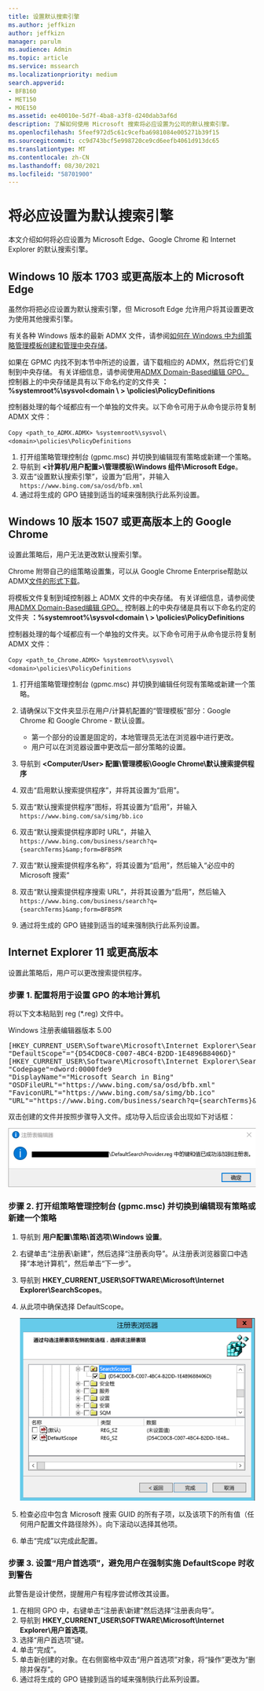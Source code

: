 ```yaml
---
title: 设置默认搜索引擎
ms.author: jeffkizn
author: jeffkizn
manager: parulm
ms.audience: Admin
ms.topic: article
ms.service: mssearch
ms.localizationpriority: medium
search.appverid:
- BFB160
- MET150
- MOE150
ms.assetid: ee40010e-5d7f-4ba8-a3f8-d240dab3af6d
description: 了解如何使用 Microsoft 搜索将必应设置为公司的默认搜索引擎。
ms.openlocfilehash: 5feef972d5c61c9cefba6981084e005271b39f15
ms.sourcegitcommit: cc9d743bcf5e998720ce9cd6eefb4061d913dc65
ms.translationtype: MT
ms.contentlocale: zh-CN
ms.lasthandoff: 08/30/2021
ms.locfileid: "58701900"
---
```

# <a name="make-bing-the-default-search-engine"></a>将必应设置为默认搜索引擎
  
本文介绍如何将必应设置为 Microsoft Edge、Google Chrome 和 Internet Explorer 的默认搜索引擎。 
  
## <a name="microsoft-edge-on-windows-10-version-1703-or-later"></a>Windows 10 版本 1703 或更高版本上的 Microsoft Edge

虽然你将把必应设置为默认搜索引擎，但 Microsoft Edge 允许用户将其设置更改为使用其他搜索引擎。
  
有关各种 Windows 版本的最新 ADMX 文件，请参阅[如何在 Windows 中为组策略管理模板创建和管理中央存储](https://support.microsoft.com/help/3087759/how-to-create-and-manage-the-central-store-for-group-policy-administra)。
  
如果在 GPMC 内找不到本节中所述的设置，请下载相应的 ADMX，然后将它们复制到中央存储。 有关详细信息，请参阅使用[ADMX Domain-Based编辑 GPO。](/previous-versions/windows/it-pro/windows-vista/cc748955%28v%3dws.10%29) 控制器上的中央存储是具有以下命名约定的文件夹 **：%systemroot%\sysvol<domain \\ \> \policies\PolicyDefinitions**
  
控制器处理的每个域都应有一个单独的文件夹。以下命令可用于从命令提示符复制 ADMX 文件：
  
 `Copy <path_to_ADMX.ADMX> %systemroot%\sysvol\<domain>\policies\PolicyDefinitions`
  
1. 打开组策略管理控制台 (gpmc.msc) 并切换到编辑现有策略或新建一个策略。
2. 导航到 **&lt;计算机/用户配置&gt;\管理模板\Windows 组件\Microsoft Edge**。
3. 双击“设置默认搜索引擎”，设置为“启用”，并输入 `https://www.bing.com/sa/osd/bfb.xml`
4. 通过将生成的 GPO 链接到适当的域来强制执行此系列设置。


## <a name="google-chrome-on-windows-10-version-1507-or-later"></a>Windows 10 版本 1507 或更高版本上的 Google Chrome

设置此策略后，用户无法更改默认搜索引擎。
  
Chrome 附带自己的组策略设置集，可以从 Google Chrome Enterprise帮助以 ADMX[文件的形式下载](https://support.google.com/chrome/a/answer/187202)。
  
将模板文件复制到域控制器上 ADMX 文件的中央存储。 有关详细信息，请参阅使用[ADMX Domain-Based编辑 GPO。](/previous-versions/windows/it-pro/windows-vista/cc748955%28v%3dws.10%29) 控制器上的中央存储是具有以下命名约定的文件夹 **：%systemroot%\sysvol<domain \\ \> \policies\PolicyDefinitions**
  
控制器处理的每个域都应有一个单独的文件夹。以下命令可用于从命令提示符复制 ADMX 文件：
  
 `Copy <path_to_Chrome.ADMX> %systemroot%\sysvol\<domain>\policies\PolicyDefinitions`
  
1. 打开组策略管理控制台 (gpmc.msc) 并切换到编辑任何现有策略或新建一个策略。
2. 请确保以下文件夹显示在用户/计算机配置的“管理模板”部分：Google Chrome 和 Google Chrome - 默认设置。

    - 第一个部分的设置是固定的，本地管理员无法在浏览器中进行更改。
    - 用户可以在浏览器设置中更改后一部分策略的设置。

3. 导航到 **\<Computer/User\> 配置\管理模板\Google Chrome\默认搜索提供程序**
4. 双击“启用默认搜索提供程序”，并将其设置为“启用”。
5. 双击“默认搜索提供程序”图标，将其设置为“启用”，并输入 `https://www.bing.com/sa/simg/bb.ico`
6. 双击“默认搜索提供程序即时 URL”，并输入 `https://www.bing.com/business/search?q={searchTerms}&amp;form=BFBSPR`
7. 双击“默认搜索提供程序名称”，将其设置为“启用”，然后输入“必应中的 Microsoft 搜索”
8. 双击“默认搜索提供程序搜索 URL”，并将其设置为“启用”，然后输入 `https://www.bing.com/business/search?q={searchTerms}&amp;form=BFBSPR`
9. 通过将生成的 GPO 链接到适当的域来强制执行此系列设置。

## <a name="internet-explorer-11-or-later"></a>Internet Explorer 11 或更高版本

设置此策略后，用户可以更改搜索提供程序。
  
### <a name="step-1-configure-the-local-machine-that-will-be-used-to-set-the-gpo"></a>步骤 1. 配置将用于设置 GPO 的本地计算机

将以下文本粘贴到 reg (\*.reg) 文件中。
  
Windows 注册表编辑器版本 5.00
  
<pre>[HKEY_CURRENT_USER\Software\Microsoft\Internet Explorer\SearchScopes]
"DefaultScope"="{D54CD0C8-C007-4BC4-B2DD-1E4896B8406D}"
[HKEY_CURRENT_USER\Software\Microsoft\Internet Explorer\SearchScopes\{D54CD0C8-C007-4BC4-B2DD-1E4896B8406D}]
"Codepage"=dword:0000fde9
"DisplayName"="Microsoft Search in Bing"
"OSDFileURL"="https://www.bing.com/sa/osd/bfb.xml"
"FaviconURL"="https://www.bing.com/sa/simg/bb.ico"
"URL"="https://www.bing.com/business/search?q={searchTerms}&amp;form=BFBSPR"</pre>
  
双击创建的文件并按照步骤导入文件。成功导入后应该会出现如下对话框：
  
![注册表编辑器成功导入消息。](media/ea3686b9-f6d7-481e-9a0d-2c96891bc501.png)
  
### <a name="step-2-open-the-group-policy-management-console-gpmcmsc-and-switch-to-editing-an-existing-policy-or-creating-a-new-one"></a>步骤 2. 打开组策略管理控制台 (gpmc.msc) 并切换到编辑现有策略或新建一个策略

1. 导航到 **用户配置\策略\首选项\Windows 设置**。
2. 右键单击“注册表\新建”，然后选择“注册表向导”。从注册表浏览器窗口中选择“本地计算机”，然后单击“下一步”。
3. 导航到 **HKEY_CURRENT_USER\SOFTWARE\Microsoft\Internet Explorer\SearchScopes**。
4. 从此项中确保选择 DefaultScope。

    ![选中 DefaultScope 的注册表浏览器。](media/ec5a450d-0cba-4e9c-acba-1a09e8e90bad.png)
5. 检查必应中包含 Microsoft 搜索 GUID 的所有子项，以及该项下的所有值（任何用户配置文件路径除外）。向下滚动以选择其他项。
6. 单击“完成”以完成此配置。

### <a name="step-3-set-up-user-preferences-to-help-eliminate-a-warning-the-user-may-get-when-defaultscope-search-is-enforced"></a>步骤 3. 设置“用户首选项”，避免用户在强制实施 DefaultScope 时收到警告

此警告是设计使然，提醒用户有程序尝试修改其设置。
  
1. 在相同 GPO 中，右键单击“注册表\新建”然后选择“注册表向导”。
2. 导航到 **HKEY_CURRENT_USER\SOFTWARE\Microsoft\Internet Explorer\用户首选项**。
3. 选择“用户首选项”键。
4. 单击“完成”。
5. 单击新创建的对象。在右侧窗格中双击“用户首选项”对象，将“操作”更改为“删除并保存”。
6. 通过将生成的 GPO 链接到适当的域来强制执行此系列设置。